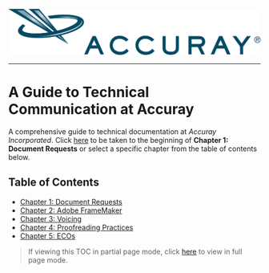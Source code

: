 ![alt text](https://github.com/taddieken95/Accuray_Tech_Comm_Guide/blob/master/img/Accuray2017.png "Accuray Logo")

* **

# A Guide to Technical Communication at Accuray

A comprehensive guide to technical documentation at *Accuray Incorporated*. Click [here](https://github.com/taddieken95/Accuray_Tech_Comm_Guide/blob/master/Chapter%201:%20Doc%20Requests/READme.md) to be taken to the beginning of **Chapter 1: Document Requests** or select a specific chapter from the table of contents below.

## Table of Contents

* [Chapter 1: Document Requests](https://github.com/taddieken95/Accuray_Tech_Comm_Guide/blob/master/Chapter%201:%20Doc%20Requests/READme.md)
* [Chapter 2: Adobe FrameMaker](https://github.com/taddieken95/Accuray_Tech_Comm_Guide/blob/master/Chapter%202:%20Adobe%20FrameMaker/READme.md)
* [Chapter 3: Voicing](https://github.com/taddieken95/Accuray_Tech_Comm_Guide/blob/master/Chapter%203:%20Voicing/READme.md)
* [Chapter 4: Proofreading Practices](https://github.com/taddieken95/Accuray_Tech_Comm_Guide/blob/master/Chapter%204:%20Proofreading/READme.md)
* [Chapter 5: ECOs](https://github.com/taddieken95/Accuray_Tech_Comm_Guide/blob/master/Chapter%205:%20ECOs/READme.md)

> If viewing this TOC in partial page mode, click [here](https://github.com/taddieken95/Accuray_Tech_Comm_Guide/blob/master/README.md) to view in full page mode.
